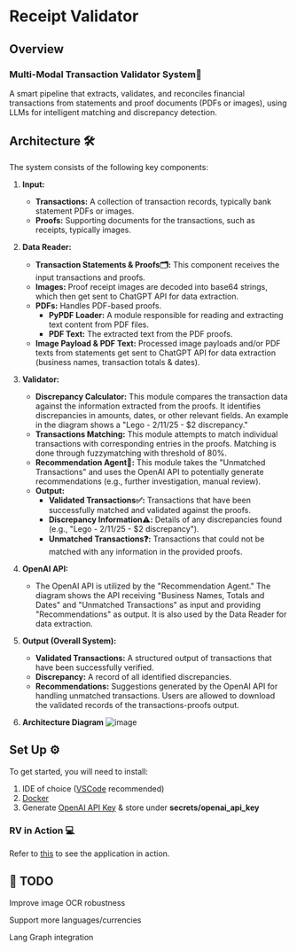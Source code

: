 # Receipt Validator

## Overview

### Multi-Modal Transaction Validator System🧾
A smart pipeline that extracts, validates, and reconciles financial transactions from statements and proof documents (PDFs or images), using LLMs for intelligent matching and discrepancy detection.

## Architecture 🛠️

The system consists of the following key components:

1.  **Input:**
    * **Transactions:** A collection of transaction records, typically bank statement PDFs or images.
    * **Proofs:** Supporting documents for the transactions, such as receipts, typically images.

2.  **Data Reader:**
    * **Transaction Statements & Proofs🗂️:** This component receives the input transactions and proofs.
    * **Images:** Proof receipt images are decoded into base64 strings, which then get sent to ChatGPT API for data extraction.
    * **PDFs:** Handles PDF-based proofs.
        * **PyPDF Loader:** A module responsible for reading and extracting text content from PDF files.
        * **PDF Text:** The extracted text from the PDF proofs.
    * **Image Payload & PDF Text:** Processed image payloads and/or PDF texts from statements get sent to ChatGPT API for data extraction (business names, transaction totals & dates).

3.  **Validator:**
    * **Discrepancy Calculator:** This module compares the transaction data against the information extracted from the proofs. It identifies discrepancies in amounts, dates, or other relevant fields. An example in the diagram shows a "Lego - 2/11/25 - $2 discrepancy."
    * **Transactions Matching:** This module attempts to match individual transactions with corresponding entries in the proofs. Matching is done through fuzzymatching with threshold of 80%.
    * **Recommendation Agent🧠:** This module takes the "Unmatched Transactions" and uses the OpenAI API to potentially generate recommendations (e.g., further investigation, manual review).
    * **Output:**
        * **Validated Transactions✅:** Transactions that have been successfully matched and validated against the proofs.
        * **Discrepancy Information⚠️:** Details of any discrepancies found (e.g., "Lego - 2/11/25 - $2 discrepancy").
        * **Unmatched Transactions❓:** Transactions that could not be matched with any information in the provided proofs.

4.  **OpenAI API:**
    * The OpenAI API is utilized by the "Recommendation Agent." The diagram shows the API receiving "Business Names, Totals and Dates" and "Unmatched Transactions" as input and providing "Recommendations" as output. It is also used by the Data Reader for data extraction.

5.  **Output (Overall System):**
    * **Validated Transactions:** A structured output of transactions that have been successfully verified.
    * **Discrepancy:** A record of all identified discrepancies.
    * **Recommendations:** Suggestions generated by the OpenAI API for handling unmatched transactions.
  Users are allowed to download the validated records of the transactions-proofs output.

6. **Architecture Diagram**
 ![image](https://github.com/user-attachments/assets/859a47d8-e437-4bf7-bc45-c18a746df921)

## Set Up ⚙️
To get started, you will need to install:

1. IDE of choice ([VSCode](https://code.visualstudio.com/download) recommended)
2. [Docker](https://www.docker.com/products/docker-desktop/) 
3. Generate [OpenAI API Key](https://openai.com/index/openai-api/) & store under **secrets/openai_api_key**

### RV in Action 💻
Refer to [this](https://github.com/dukersss13/receipt_validator/blob/main/application.md) to see the application in action.


 ## 📌 TODO
 Improve image OCR robustness

 Support more languages/currencies

 Lang Graph integration
